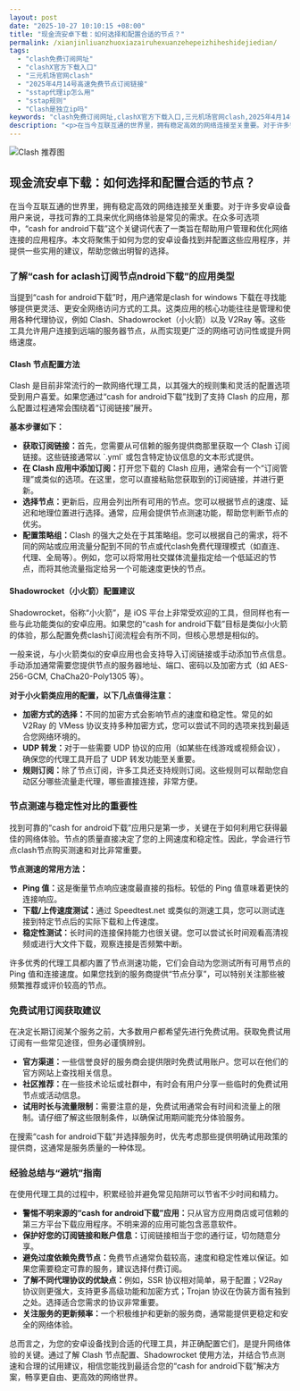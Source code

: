 ```yaml
---
layout: post
date: "2025-10-27 10:10:15 +08:00"
title: "现金流安卓下载：如何选择和配置合适的节点？"
permalink: /xianjinliuanzhuoxiazairuhexuanzehepeizhiheshidejiedian/
tags:
  - "clash免费订阅网址"
  - "clashX官方下载入口"
  - "三元机场官网clash"
  - "2025年4月14号高速免费节点订阅链接"
  - "sstap代理ip怎么用"
  - "sstap规则"
  - "Clash是独立ip吗"
keywords: "clash免费订阅网址,clashX官方下载入口,三元机场官网clash,2025年4月14号高速免费节点订阅链接,sstap代理ip怎么用,sstap规则,Clash是独立ip吗"
description: "<p>在当今互联互通的世界里，拥有稳定高效的网络连接至关重要。对于许多安卓设备用户来说，寻找可靠的工具来优化网络体验是常见的需求。在众多可选项中，“cash for android下载”这个关键词代表了一类旨在帮助用户管理和优化网络连接的应用程序。本文将聚焦于如何为您的安卓设备找到并配置这些应用程序，并提供一些实用的建议，帮助您做出明智的选择。</p>"
---
```


![Clash 推荐图](https://clashjd.github.io/assets/img/clash免费订阅.png)

## 现金流安卓下载：如何选择和配置合适的节点？

<p>在当今互联互通的世界里，拥有稳定高效的网络连接至关重要。对于许多安卓设备用户来说，寻找可靠的工具来优化网络体验是常见的需求。在众多可选项中，“cash for android下载”这个关键词代表了一类旨在帮助用户管理和优化网络连接的应用程序。本文将聚焦于如何为您的安卓设备找到并配置这些应用程序，并提供一些实用的建议，帮助您做出明智的选择。</p>
<h3>了解“cash for aclash订阅节点ndroid下载”的应用类型</h3>
<p>当提到“cash for android下载”时，用户通常是clash for windows 下载在寻找能够提供更灵活、更安全网络访问方式的工具。这类应用的核心功能往往是管理和使用各种代理协议，例如 Clash、Shadowrocket（小火箭）以及 V2Ray 等。这些工具允许用户连接到远端的服务器节点，从而实现更广泛的网络可访问性或提升网络速度。</p>
<h4>Clash 节点配置方法</h4>
<p>Clash 是目前非常流行的一款网络代理工具，以其强大的规则集和灵活的配置选项受到用户喜爱。如果您通过“cash for android下载”找到了支持 Clash 的应用，那么配置过程通常会围绕着“订阅链接”展开。</p>
<p><strong>基本步骤如下：</strong></p>
<ul>
<li><strong>获取订阅链接：</strong>首先，您需要从可信赖的服务提供商那里获取一个 Clash 订阅链接。这些链接通常以 `.yml` 或包含特定协议信息的文本形式提供。</li>
<li><strong>在 Clash 应用中添加订阅：</strong>打开您下载的 Clash 应用，通常会有一个“订阅管理”或类似的选项。在这里，您可以直接粘贴您获取到的订阅链接，并进行更新。</li>
<li><strong>选择节点：</strong>更新后，应用会列出所有可用的节点。您可以根据节点的速度、延迟和地理位置进行选择。通常，应用会提供节点测速功能，帮助您判断节点的优劣。</li>
<li><strong>配置策略组：</strong>Clash 的强大之处在于其策略组。您可以根据自己的需求，将不同的网站或应用流量分配到不同的节点或代clash免费代理理模式（如直连、代理、全局等）。例如，您可以将常用社交媒体流量指定给一个低延迟的节点，而将其他流量指定给另一个可能速度更快的节点。</li>
</ul>
<h4>Shadowrocket（小火箭）配置建议</h4>
<p>Shadowrocket，俗称“小火箭”，是 iOS 平台上非常受欢迎的工具，但同样也有一些与此功能类似的安卓应用。如果您的“cash for android下载”目标是类似小火箭的体验，那么配置免费clash订阅流程会有所不同，但核心思想是相似的。</p>
<p>一般来说，与小火箭类似的安卓应用也会支持导入订阅链接或手动添加节点信息。手动添加通常需要您提供节点的服务器地址、端口、密码以及加密方式（如 AES-256-GCM, ChaCha20-Poly1305 等）。</p>
<p><strong>对于小火箭类应用的配置，以下几点值得注意：</strong></p>
<ul>
<li><strong>加密方式的选择：</strong>不同的加密方式会影响节点的速度和稳定性。常见的如 V2Ray 的 VMess 协议支持多种加密方式，您可以尝试不同的选项来找到最适合您网络环境的。</li>
<li><strong>UDP 转发：</strong>对于一些需要 UDP 协议的应用（如某些在线游戏或视频会议），确保您的代理工具开启了 UDP 转发功能至关重要。</li>
<li><strong>规则订阅：</strong>除了节点订阅，许多工具还支持规则订阅。这些规则可以帮助您自动区分哪些流量走代理，哪些直接连接，非常方便。</li>
</ul>
<h3>节点测速与稳定性对比的重要性</h3>
<p>找到可靠的“cash for android下载”应用只是第一步，关键在于如何利用它获得最佳的网络体验。节点的质量直接决定了您的上网速度和稳定性。因此，学会进行节点clash节点购买测速和对比非常重要。</p>
<p><strong>节点测速的常用方法：</strong></p>
<ul>
<li><strong>Ping 值：</strong>这是衡量节点响应速度最直接的指标。较低的 Ping 值意味着更快的连接响应。</li>
<li><strong>下载/上传速度测试：</strong>通过 Speedtest.net 或类似的测速工具，您可以测试连接到特定节点后的实际下载和上传速度。</li>
<li><strong>稳定性测试：</strong>长时间的连接保持能力也很关键。您可以尝试长时间观看高清视频或进行大文件下载，观察连接是否频繁中断。</li>
</ul>
<p>许多优秀的代理工具都内置了节点测速功能，它们会自动为您测试所有可用节点的 Ping 值和连接速度。如果您找到的服务商提供“节点分享”，可以特别关注那些被频繁推荐或评价较高的节点。</p>
<h3>免费试用订阅获取建议</h3>
<p>在决定长期订阅某个服务之前，大多数用户都希望先进行免费试用。获取免费试用订阅有一些常见途径，但务必谨慎辨别。</p>
<ul>
<li><strong>官方渠道：</strong>一些信誉良好的服务商会提供限时免费试用账户。您可以在他们的官方网站上查找相关信息。</li>
<li><strong>社区推荐：</strong>在一些技术论坛或社群中，有时会有用户分享一些临时的免费试用节点或活动信息。</li>
<li><strong>试用时长与流量限制：</strong>需要注意的是，免费试用通常会有时间和流量上的限制。请仔细了解这些限制条件，以确保试用期间能充分体验服务。</li>
</ul>
<p>在搜索“cash for android下载”并选择服务时，优先考虑那些提供明确试用政策的提供商，这通常是服务质量的一种体现。</p>
<h3>经验总结与“避坑”指南</h3>
<p>在使用代理工具的过程中，积累经验并避免常见陷阱可以节省不少时间和精力。</p>
<ul>
<li><strong>警惕不明来源的“cash for android下载”应用：</strong>只从官方应用商店或可信赖的第三方平台下载应用程序。不明来源的应用可能包含恶意软件。</li>
<li><strong>保护好您的订阅链接和账户信息：</strong>订阅链接相当于您的通行证，切勿随意分享。</li>
<li><strong>避免过度依赖免费节点：</strong>免费节点通常负载较高，速度和稳定性难以保证。如果您需要稳定可靠的服务，建议选择付费订阅。</li>
<li><strong>了解不同代理协议的优缺点：</strong>例如，SSR 协议相对简单，易于配置；V2Ray 协议则更强大，支持更多高级功能和加密方式；Trojan 协议在伪装方面有独到之处。选择适合您需求的协议非常重要。</li>
<li><strong>关注服务的更新频率：</strong>一个积极维护和更新的服务商，通常能提供更稳定和安全的网络体验。</li>
</ul>
<p>总而言之，为您的安卓设备找到合适的代理工具，并正确配置它们，是提升网络体验的关键。通过了解 Clash 节点配置、Shadowrocket 使用方法，并结合节点测速和合理的试用建议，相信您能找到最适合您的“cash for android下载”解决方案，畅享更自由、更高效的网络世界。</p>